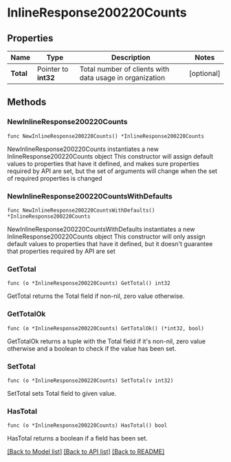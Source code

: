 # InlineResponse200220Counts

## Properties

Name | Type | Description | Notes
------------ | ------------- | ------------- | -------------
**Total** | Pointer to **int32** | Total number of clients with data usage in organization | [optional] 

## Methods

### NewInlineResponse200220Counts

`func NewInlineResponse200220Counts() *InlineResponse200220Counts`

NewInlineResponse200220Counts instantiates a new InlineResponse200220Counts object
This constructor will assign default values to properties that have it defined,
and makes sure properties required by API are set, but the set of arguments
will change when the set of required properties is changed

### NewInlineResponse200220CountsWithDefaults

`func NewInlineResponse200220CountsWithDefaults() *InlineResponse200220Counts`

NewInlineResponse200220CountsWithDefaults instantiates a new InlineResponse200220Counts object
This constructor will only assign default values to properties that have it defined,
but it doesn't guarantee that properties required by API are set

### GetTotal

`func (o *InlineResponse200220Counts) GetTotal() int32`

GetTotal returns the Total field if non-nil, zero value otherwise.

### GetTotalOk

`func (o *InlineResponse200220Counts) GetTotalOk() (*int32, bool)`

GetTotalOk returns a tuple with the Total field if it's non-nil, zero value otherwise
and a boolean to check if the value has been set.

### SetTotal

`func (o *InlineResponse200220Counts) SetTotal(v int32)`

SetTotal sets Total field to given value.

### HasTotal

`func (o *InlineResponse200220Counts) HasTotal() bool`

HasTotal returns a boolean if a field has been set.


[[Back to Model list]](../README.md#documentation-for-models) [[Back to API list]](../README.md#documentation-for-api-endpoints) [[Back to README]](../README.md)


